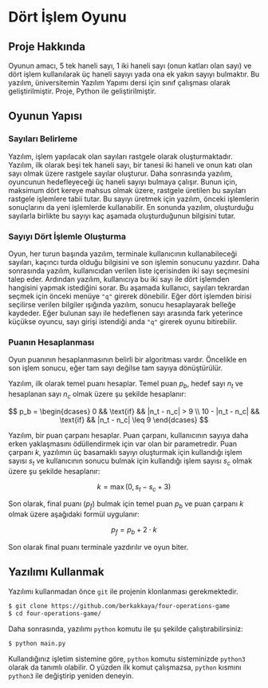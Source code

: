 # Dört İşlem Oyunu

## Proje Hakkında
Oyunun amacı, 5 tek haneli sayı, 1 iki haneli sayı (onun katları olan sayı)
ve dört işlem kullanılarak üç haneli sayıyı yada ona ek yakın sayıyı
bulmaktır. Bu yazılım, üniversitemin Yazılım Yapımı dersi için sınıf
çalışması olarak geliştirilmiştir. Proje, Python ile geliştirilmiştir.

## Oyunun Yapısı

### Sayıları Belirleme
Yazılım, işlem yapılacak olan sayıları rastgele olarak oluşturmaktadır.
Yazılım, ilk olarak beşi tek haneli sayı, bir tanesi iki haneli ve onun
katı olan sayı olmak üzere rastgele sayılar oluşturur. Daha sonrasında
yazılım, oyuncunun hedefleyeceği üç haneli sayıyı bulmaya çalışır.
Bunun için, maksimum dört kereye mahsus olmak üzere, rastgele üretilen bu
sayıları rastgele işlemlere tabii tutar. Bu sayıyı üretmek için yazılım,
önceki işlemlerin sonuçlarını da yeni işlemlerde kullanabilir.
En sonunda yazılım, oluşturduğu sayılarla birlikte bu sayıyı kaç aşamada
oluşturduğunun bilgisini tutar.

### Sayıyı Dört İşlemle Oluşturma
Oyun, her turun başında yazılım, terminale kullanıcının kullanabileceği
sayıları, kaçıncı turda olduğu bilgisini ve son işlemin sonucunu yazdırır.
Daha sonrasında yazılım, kullanıcıdan verilen liste içerisinden iki sayı
seçmesini talep eder. Ardından yazılım, kullanıcıya bu iki sayı ile dört
işlemden hangisini yapmak istediğini sorar. Bu aşamada kullanıcı, sayıları
tekrardan seçmek için önceki menüye `"q"` girerek dönebilir. Eğer
dört işlemden birisi seçilirse verilen bilgiler ışığında yazılım, sonucu
hesaplayarak belleğe kaydeder. Eğer bulunan sayı ile hedeflenen
sayı arasında fark yeterince küçükse oyuncu, sayı girişi istendiği
anda `"q"` girerek oyunu bitirebilir.

### Puanın Hesaplanması
Oyun puanının hesaplanmasının belirli bir algoritması vardır.
Öncelikle en son işlem sonucu, eğer tam sayı değilse tam sayıya dönüştürülür.

Yazılım, ilk olarak temel puanı hesaplar. Temel puan $p_b$, hedef sayı $n_t$
ve hesaplanan sayı $n_c$ olmak üzere şu şekilde hesaplanır:

$$
p_b =
\begin{dcases}
0 && \text{if} && |n_t - n_c| > 9 \\
10 - |n_t - n_c| && \text{if} && |n_t - n_c| \leq 9
\end{dcases}
$$

Yazılım, bir puan çarpanı hesaplar. Puan çarpanı, kullanıcının sayıya daha
erken yaklaşmasını ödüllendirmek için var olan bir parametredir.
Puan çarpanı $k$, yazılımın üç basamaklı sayıyı oluşturmak için kullandığı
işlem sayısı $s_t$ ve kullanıcının sonucu bulmak için kullandığı işlem sayısı
$s_c$ olmak üzere şu şekilde hesaplanır:

$$
k = \max(0, s_t - s_c + 3)
$$

Son olarak, final puanı ($p_f$) bulmak için temel puan $p_b$ ve puan çarpanı
$k$ olmak üzere aşağıdaki formül uygulanır:

$$
p_f = p_b + 2 \cdot k
$$

Son olarak final puanı terminale yazdırılır ve oyun biter.

## Yazılımı Kullanmak

Yazılımı kullanmadan önce `git` ile projenin klonlanması gerekmektedir.

```bash
$ git clone https://github.com/berkakkaya/four-operations-game
$ cd four-operations-game/
```

Daha sonrasında, yazılımı `python` komutu ile şu şekilde
çalıştırabilirsiniz:

```bash
$ python main.py
```

Kullandığınız işletim sistemine göre, `python` komutu sisteminizde
`python3` olarak da tanımlı olabilir. O yüzden ilk komut çalışmazsa,
`python` kısmını `python3` ile değiştirip yeniden deneyin.
